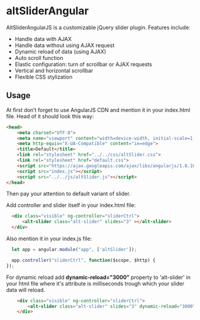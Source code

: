 # altSliderAngular

AltSliderAngularJS is a customizable jQuery slider plugin. Features include:

* Handle data with AJAX
* Handle data without using AJAX request
* Dynamic reload of data (using AJAX)
* Auto scroll function
* Elastic configuration: turn of scrollbar or AJAX requests
* Vertical and horizontal scrollbar
* Flexible CSS stylization

## Usage


At first don’t forget to use AngularJS CDN and mention it in your index.html file. Head of it should look this way:

```html
<head>
    <meta charset="UTF-8">
    <meta name="viewport" content="width=device-width, initial-scale=1.0">
    <meta http-equiv="X-UA-Compatible" content="ie=edge">
    <title>Default</title>
    <link rel="stylesheet" href="../../css/altSlider.css">
    <link rel="stylesheet" href="default.css">
    <script src="https://ajax.googleapis.com/ajax/libs/angularjs/1.6.10/angular.min.js"></script>
    <script src="index.js"></script>
    <script src="../../js/altSlider.js"></script>
</head>
```

Then pay your attention to default variant of slider.

Add controller and slider itself in your index.html file:

```html
  <div class="visible" ng-controller="sliderCtrl">
      <alt-slider class="alt-slider" slides="3" ></alt-slider>
  </div>
```
Also mention it in your index.js file:
```js
  let app = angular.module("app", ['altSlider']);

  app.controller("sliderCtrl", function($scope, $http) {
});
```

For dynamic reload add **dynamic-reload="3000"** property to 'alt-slider' in your html file where it's attribute is milliseconds trough which your slider data will reload.

```html
    <div class="visible" ng-controller="sliderCtrl">
        <alt-slider class="alt-slider" slides="3" dynamic-reload="3000"></alt-slider>
    </div>
```
